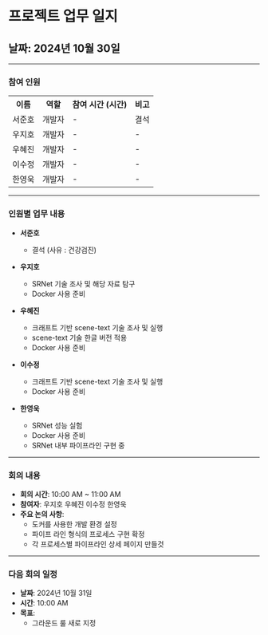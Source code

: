 # 프로젝트 업무 일지

## 날짜: 2024년 10월 30일

---

### 참여 인원

<div align="center">

<table>
  <tr>
    <th>이름</th>
    <th>역할</th>
    <th>참여 시간 (시간)</th>
    <th>비고</th>
  </tr>
  <tr>
    <td>서준호</td>
    <td>개발자</td>
    <td>-</td>
    <td>결석</td>
  </tr>
  <tr>
    <td>우지호</td>
    <td>개발자</td>
    <td>-</td>
    <td>-</td>
  </tr>
  <tr>
    <td>우혜진</td>
    <td>개발자</td>
    <td>-</td>
    <td>-</td>
  </tr>
  <tr>
    <td>이수정</td>
    <td>개발자</td>
    <td>-</td>
    <td>-</td>
  </tr>
  <tr>
    <td>한영욱</td>
    <td>개발자</td>
    <td>-</td>
    <td>-</td>
  </tr>
</table>

</div>

---

### 인원별 업무 내용

- **서준호**
  - 결석 (사유 : 건강검진)

- **우지호**
  - SRNet 기술 조사 및 해당 자료 탐구
  - Docker 사용 준비 

- **우혜진**
  - 크래프트 기반 scene-text 기술 조사 및 실행
  - scene-text 기술 한글 버전 적용
  - Docker 사용 준비 

- **이수정**
  - 크래프트 기반 scene-text 기술 조사 및 실행
  - Docker 사용 준비 
- **한영욱**
  - SRNet 성능 실험
  - Docker 사용 준비
  - SRNet 내부 파이프라인 구현 중


---

### 회의 내용

- **회의 시간**: 10:00 AM ~ 11:00 AM
- **참여자**: 우지호 우혜진 이수정 한영욱
- **주요 논의 사항**:
  - 도커를 사용한 개발 환경 설정
  - 파이프 라인 형식의 프로세스 구현 확정
  - 각 프로세스별 파이프라인 상세 페이지 만들것
---

### 다음 회의 일정
- **날짜**: 2024년 10월 31일
- **시간**: 10:00 AM
- **목표**:
  - 그라운드 룰 새로 지정
